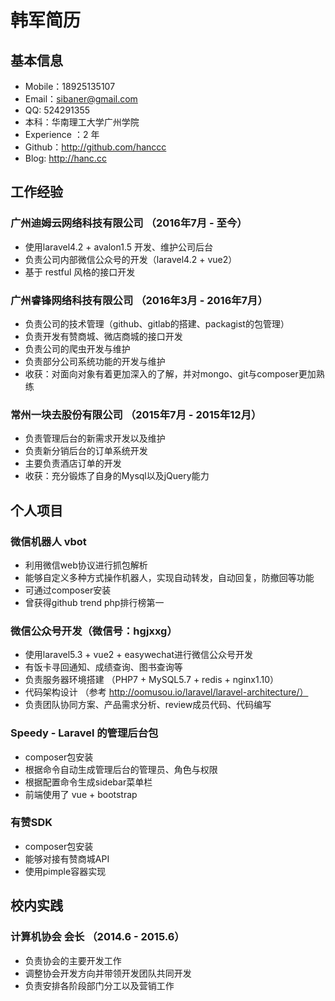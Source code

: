 # 韩军简历

## 基本信息
* Mobile：18925135107
* Email：sibaner@gmail.com
* QQ: 524291355
* 本科：华南理工大学广州学院
* Experience ：2 年
* Github：<http://github.com/hanccc>
* Blog: <http://hanc.cc>

## 工作经验

### 广州迪姆云网络科技有限公司 （2016年7月 - 至今）
* 使用laravel4.2 + avalon1.5 开发、维护公司后台
* 负责公司内部微信公众号的开发（laravel4.2 + vue2）
* 基于 restful 风格的接口开发

### 广州睿锋网络科技有限公司 （2016年3月 - 2016年7月）
* 负责公司的技术管理（github、gitlab的搭建、packagist的包管理）
* 负责开发有赞商城、微店商城的接口开发
* 负责公司的爬虫开发与维护
* 负责部分公司系统功能的开发与维护
* 收获：对面向对象有着更加深入的了解，并对mongo、git与composer更加熟练

### 常州一块去股份有限公司 （2015年7月 - 2015年12月）
* 负责管理后台的新需求开发以及维护
* 负责新分销后台的订单系统开发
* 主要负责酒店订单的开发
* 收获：充分锻炼了自身的Mysql以及jQuery能力

## 个人项目

### 微信机器人 vbot
* 利用微信web协议进行抓包解析
* 能够自定义多种方式操作机器人，实现自动转发，自动回复，防撤回等功能
* 可通过composer安装
* 曾获得github trend php排行榜第一

### 微信公众号开发（微信号：hgjxxg）
* 使用laravel5.3 + vue2 + easywechat进行微信公众号开发
* 有饭卡寻回通知、成绩查询、图书查询等
* 负责服务器环境搭建 （PHP7 + MySQL5.7 + redis + nginx1.10）
* 代码架构设计 （参考 http://oomusou.io/laravel/laravel-architecture/）
* 负责团队协同方案、产品需求分析、review成员代码、代码编写

### Speedy - Laravel 的管理后台包
* composer包安装
* 根据命令自动生成管理后台的管理员、角色与权限
* 根据配置命令生成sidebar菜单栏
* 前端使用了 vue + bootstrap

### 有赞SDK
* composer包安装
* 能够对接有赞商城API
* 使用pimple容器实现


## 校内实践

### 计算机协会 会长 （2014.6 - 2015.6）
* 负责协会的主要开发工作
* 调整协会开发方向并带领开发团队共同开发
* 负责安排各阶段部门分工以及营销工作

